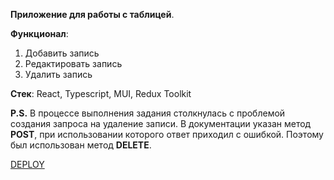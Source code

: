 **Приложение для работы с таблицей**.

**Функционал**:
1. Добавить запись
2. Редактировать запись
3. Удалить запись

**Стек**: React, Typescript, MUI, Redux Toolkit

**P.S.** В процессе выполнения задания столкнулась с проблемой создания запроса на удаление записи. В документации указан метод **POST**, при использовании которого ответ приходил с ошибкой. Поэтому был использован метод **DELETE**.

[ DEPLOY](https://tatiana190389.github.io/TableApp/)
